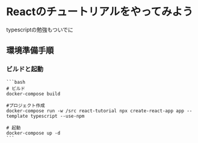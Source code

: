 # Reactのチュートリアルをやってみよう

typescriptの勉強もついでに

## 環境準備手順

### ビルドと起動

    ```bash
    # ビルド
    docker-compose build

    #プロジェクト作成
    docker-compose run -w /src react-tutorial npx create-react-app app --template typescript --use-npm

    # 起動
    docker-compose up -d
    ```
